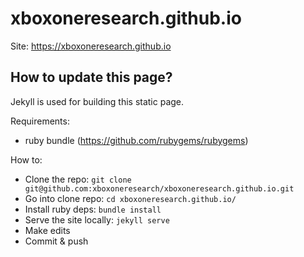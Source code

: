 # xboxoneresearch.github.io

Site: <https://xboxoneresearch.github.io>

## How to update this page?

Jekyll is used for building this static page.

Requirements:

- ruby bundle (https://github.com/rubygems/rubygems)

How to:

- Clone the repo: `git clone git@github.com:xboxoneresearch/xboxoneresearch.github.io.git`
- Go into clone repo: `cd xboxoneresearch.github.io/`
- Install ruby deps: `bundle install`
- Serve the site locally: `jekyll serve`
- Make edits
- Commit & push